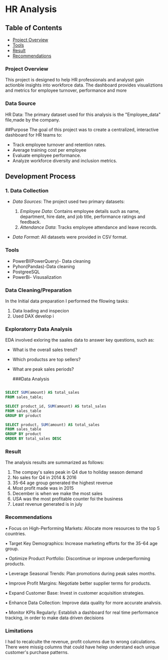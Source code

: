 # HR Analysis
## Table of Contents

- [Project Overview](#project-overview)
- [Tools](#tools)
- [Result](#result)
- [Recommendations](#recommendations)
### Project Overview

This project is designed to help HR professionals and analysst gain actionble insights into workforce data. The dashboard provides visualiztions and metrics for employee turnover, performance and more
### Data Source
HR Data:  The primary dataset used for this analysis is the "Employee_data" file,made by the company.

##Purpose
The goal of this project was to create a centralized, interactive dashboard for HR teams to:
- Track employee turnover and retention rates.
- Average training cost per employee
- Evaluate employee performance.
- Analyze workforce diversity and inclusion metrics.


## Development Process

### 1. Data Collection
- *Data Sources*: The project used two primary datasets:
  1. *Employee Data*: Contains employee details such as name, department, hire date, and job title, performance ratings and feedback.
  2. *Attendance Data*: Tracks employee attendance and leave records.

- *Data Format*: All datasets were provided in CSV format.

### Tools 

- PowerBI(PowerQuery)- Data cleaning
- Pyhon(Pandas)-Data cleaning
- PostgreeSQL
- PowerBi- Visusalization

 ### Data Cleaning/Preparation

In the Initial data preparation I performed the fllowing  tasks:

  1. Data loading and inspecion
  2. Used DAX develop i

###  Exploratorry Data Analysis 

EDA involved exloring the  saales data to answer key questions, such as:
- What is the overall sales trend?
- Which productss are top sellers?
- What  are peak sales periods?

  ###Data Analysis

```sql

SELECT SUM(amount) AS total_sales
FROM sales_table;

SELECT product_id, SUM(amount) AS total_sales
FROM sales_table
GROUP BY product

SELECT product, SUM(amount) AS total_sales
FROM sales_table
GROUP BY product
ORDER BY total_sales DESC
```

### Result

The analysis results  are summarized as follows:
1. The compay's sales peak in Q4 due to holiday season demand
2.  No sales for Q4 in 2014 &  2016
3. 35-64 age group generated the highest revenue
4. Most profit made was in 2015
5. December is when we make the most sales
6. USA was the most profitable counter foi the business
 7. Least revenue generated is in july

### Recommendations
• Focus on High-Performing Markets: Allocate more resources to the top 5 countries.

• Target Key Demographics: Increase marketing efforts for the 35-64 age group.

• Optimize Product Portfolio: Discontinue or improve underperforming products.

• Leverage Seasonal Trends: Plan promotions during peak sales months.

• Improve Profit Margins: Negotiate better supplier terms for products.

• Expand Customer Base: Invest in customer acquisition strategies.

• Enhance Data Collection: Improve data quality for more accurate analvsis.

• Monitor KPIs Regularly: Establish a dashboard for real time performance tracking, in order to make data driven decisions

### Limitations
 I had to recalculte the revenue, profit columns due to wrong calculations.  There were missig columns that  could have helep understand each unique customer's purchase patterns.
